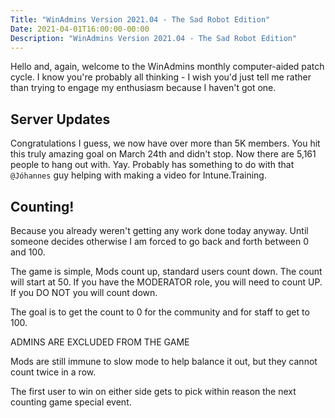 ```yaml
---
Title: "WinAdmins Version 2021.04 - The Sad Robot Edition"
Date: 2021-04-01T16:00:00-00:00
Description: "WinAdmins Version 2021.04 - The Sad Robot Edition"
---
```


Hello and, again, welcome to the WinAdmins monthly computer-aided patch cycle. I know you're probably all thinking - I wish you'd just tell me rather than trying to engage my enthusiasm because I haven't got one.

## Server Updates

Congratulations I guess, we now have over more than 5K members. You hit this truly amazing goal on March 24th and didn't stop. Now there are 5,161 people to hang out with. Yay.  Probably has something to do with that `@Jóhannes` guy helping with making a video for Intune.Training.

## Counting!

Because you already weren't getting any work done today anyway. Until someone decides otherwise I am forced to go back and forth between 0 and 100. 

The game is simple, Mods count up, standard users count down. The count will start at 50. If you have the MODERATOR role, you will need to count UP. If you DO NOT you will count down. 

The goal is to get the count to 0 for the community and for staff to get to 100. 

ADMINS ARE EXCLUDED FROM THE GAME

Mods are still immune to slow mode to help balance it out, but they cannot count twice in a row. 

The first user to win on either side gets to pick within reason the next counting game special event.
